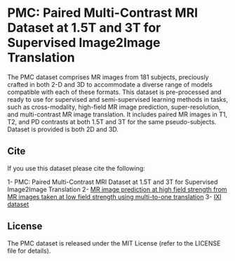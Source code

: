 # PMC: Paired Multi-Contrast MRI Dataset at 1.5T and 3T for Supervised Image2Image Translation
The PMC dataset comprises MR images from 181 subjects, preciously crafted in both 2-D and 3D to accommodate a diverse range of models compatible with each of these formats. This dataset is pre-processed and ready to use for supervised and semi-supervised learning methods in tasks, such as cross-modality, high-field MR image prediction, super-resolution, and multi-contrast MR image translation. It includes paired MR images in T1, T2, and PD contrasts at both 1.5T and 3T for the same pseudo-subjects. Dataset is provided is both 2D and 3D.

## Cite
If you use this dataset please cite the following:

1- PMC: Paired Multi-Contrast MRI Dataset at 1.5T and 3T for Supervised
Image2Image Translation
2- [MR image prediction at high field strength from MR images taken at low field strength using multi-to-one translation](https://proceedings.cmbes.ca/index.php/proceedings/article/view/1034)
3- [IXI dataset](https://brain-development.org/ixi-dataset/)

## License
The PMC dataset is released under the MIT License (refer to the LICENSE file for details).
